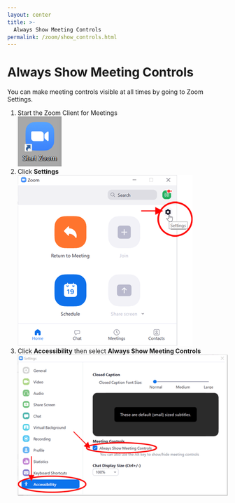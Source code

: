 ```yaml
---
layout: center
title: >-
  Always Show Meeting Controls
permalink: /zoom/show_controls.html
---
```


# Always Show Meeting Controls

You can make meeting controls visible at all times by going to Zoom Settings.

<ol>
  <li>
    Start the Zoom Client for Meetings
  </li>
  <img src="/assets/images/zoom/zmSettings1.gif" />
  <li>
    Click <strong>Settings</strong>
  </li>
  <img src="/assets/images/zoom/zmSettings2.gif" />
  <li>
    Click <strong>Accessibility</strong> then select <strong>Always Show Meeting
    Controls</strong>
  </li>
  <img src="/assets/images/zoom/zmSettings3.gif" />
</ol>